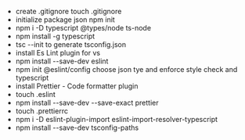 - create .gitignore  touch .gitignore 
- initialize package json npm init
- npm i -D typescript  @types/node  ts-node
- npm install -g typescript
- tsc --init to generate tsconfig.json
- install Es Lint plugin for vs
- npm install --save-dev eslint
-  npm init @eslint/config   choose json tye and enforce style check and typescript
- install Prettier - Code formatter plugin
- touch .eslint
- npm install --save-dev --save-exact prettier
- touch .prettierrc
-  npm i -D eslint-plugin-import eslint-import-resolver-typescript
- npm install --save-dev tsconfig-paths